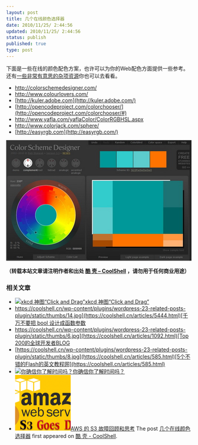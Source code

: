 ```yaml
---
layout: post
title: 几个在线颜色选择器
date: 2010/11/25/ 2:44:56
updated: 2010/11/25/ 2:44:56
status: publish
published: true
type: post
---
```


下面是一些在线的颜色配色方案，也许可以为你的Web配色方面提供一些参考。还有[一些非常有意思的杂项资源](https://coolshell.cn/articles/3013.html)你也可以去看看。


* <http://colorschemedesigner.com/>
* <http://www.colourlovers.com/>
* [http://kuler.adobe.com](http://kuler.adobe.com/)
* [http://opencodeproject.com/colorchooser/](http://opencodeproject.com/colorchooser/#)
* <http://www.yafla.com/yaflaColor/ColorRGBHSL.aspx>
* <http://www.colorjack.com/sphere/>
* [http://easyrgb.com](http://easyrgb.com/)


![](../wp-content/uploads/2010/11/Color-Scheme.jpg "Color Scheme")



**（转载本站文章请注明作者和出处 [酷 壳 – CoolShell](https://coolshell.cn/) ，请勿用于任何商业用途）**



### 相关文章

* [![xkcd 神图“Click and Drag”](../wp-content/uploads/2012/10/xkcd-sandwich-150x150.png)](https://coolshell.cn/articles/8398.html)[xkcd 神图“Click and Drag”](https://coolshell.cn/articles/8398.html)
* [https://coolshell.cn/wp-content/plugins/wordpress-23-related-posts-plugin/static/thumbs/14.jpg](https://coolshell.cn/articles/5444.html)[千万不要把 bool 设计成函数参数](https://coolshell.cn/articles/5444.html)
* [https://coolshell.cn/wp-content/plugins/wordpress-23-related-posts-plugin/static/thumbs/6.jpg](https://coolshell.cn/articles/1092.html)[Top 200的全球开发者BLOG](https://coolshell.cn/articles/1092.html)
* [https://coolshell.cn/wp-content/plugins/wordpress-23-related-posts-plugin/static/thumbs/8.jpg](https://coolshell.cn/articles/585.html)[5个不错的Flash的英文教程网](https://coolshell.cn/articles/585.html)
* [![你确信你了解时间吗？](../wp-content/uploads/2011/07/Time-changes-in-year-1927-for-China-–-ShanghaiS-150x150.png)](https://coolshell.cn/articles/5075.html)[你确信你了解时间吗？](https://coolshell.cn/articles/5075.html)
* [![AWS 的 S3 故障回顾和思考](../wp-content/uploads/2017/03/Amazon-Web-Services-Down-150x150.png)](https://coolshell.cn/articles/17737.html)[AWS 的 S3 故障回顾和思考](https://coolshell.cn/articles/17737.html)
The post [几个在线颜色选择器](https://coolshell.cn/articles/3314.html) first appeared on [酷 壳 - CoolShell](https://coolshell.cn).